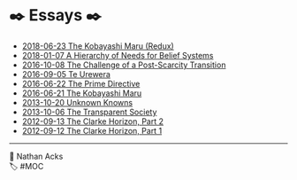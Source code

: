 # <span aria-hidden="true">✒️</span> Essays <span aria-hidden="true">✒️</span>

* [2018-06-23 The Kobayashi Maru (Redux)](essays/2018-06-23-the-kobayashi-maru-redux.md)
* [2018-01-07 A Hierarchy of Needs for Belief Systems](essays/2018-01-07-a-hierarchy-of-needs-for-belief-systems.md)
* [2016-10-08 The Challenge of a Post-Scarcity Transition](essays/2016-10-08-the-challenge-of-a-post-scarcity-transition.md)
* [2016-09-05 Te Urewera](essays/2016-09-05-te-urewera.md)
* [2016-06-22 The Prime Directive](essays/2016-06-22-the-prime-directive.md)
* [2016-06-21 The Kobayashi Maru](essays/2016-06-21-the-kobayashi-maru.md)
* [2013-10-20 Unknown Knowns](essays/2013-10-20-unknown-knowns.md)
* [2013-10-06 The Transparent Society](essays/2013-10-06-the-transparent-society.md)
* [2012-09-13 The Clarke Horizon, Part 2](essays/2012-09-13-the-clarke-horizon-part-2.md)
* [2012-09-12 The Clarke Horizon, Part 1](essays/2012-09-12-the-clarke-horizon-part-1.md)

- - - -

<span aria-hidden="true">👤</span> Nathan Acks  
<span aria-hidden="true">🏷️</span> #MOC
